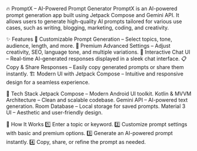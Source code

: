 🔥 PromptX – AI-Powered Prompt Generator
PromptX is an AI-powered prompt generation app built using Jetpack Compose and Gemini API.
It allows users to generate high-quality AI prompts tailored for various use cases, such as writing, blogging, marketing, coding, and creativity.

✨ Features
🎨 Customizable Prompt Generation – Select topics, tone, audience, length, and more.
🚀 Premium Advanced Settings – Adjust creativity, SEO, language tone, and multiple variations.
💬 Interactive Chat UI – Real-time AI-generated responses displayed in a sleek chat interface.
📋 Copy & Share Responses – Easily copy generated prompts or share them instantly.
🏗️ Modern UI with Jetpack Compose – Intuitive and responsive design for a seamless experience.

🔧 Tech Stack
Jetpack Compose – Modern Android UI toolkit.
Kotlin & MVVM Architecture – Clean and scalable codebase.
Gemini API – AI-powered text generation.
Room Database – Local storage for saved prompts.
Material 3 UI – Aesthetic and user-friendly design.

🚀 How It Works
1️⃣ Enter a topic or keyword.
2️⃣ Customize prompt settings with basic and premium options.
3️⃣ Generate an AI-powered prompt instantly.
4️⃣ Copy, share, or refine the prompt as needed.
